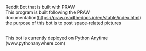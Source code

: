 Reddit Bot that is built with PRAW <br>
This program is built following the PRAW documentation(https://praw.readthedocs.io/en/stable/index.html) <br>
the purpose of this bot is to post space-related pictures <br>

<br>
This bot is currently deployed on Python Anytime (www.pythonanywhere.com)
<br>


